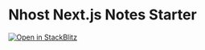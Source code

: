 # Nhost Next.js Notes Starter

[![Open in StackBlitz](https://developer.stackblitz.com/img/open_in_stackblitz.svg)](https://stackblitz.com/github/gaurijoshi22/My-Notes-App)
